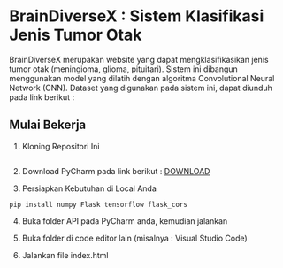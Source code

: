 # BrainDiverseX : Sistem Klasifikasi Jenis Tumor Otak

BrainDiverseX merupakan website yang dapat mengklasifikasikan jenis tumor otak (meningioma, glioma, pituitari). Sistem ini dibangun menggunakan model yang dilatih dengan algoritma Convolutional Neural Network (CNN). Dataset yang digunakan pada sistem ini, dapat diunduh pada link berikut :

## Mulai Bekerja

1. Kloning Repositori Ini

```

```

2. Download PyCharm pada link berikut : [DOWNLOAD](https://www.jetbrains.com/pycharm/download/?section=windows)

3. Persiapkan Kebutuhan di Local Anda

```
pip install numpy Flask tensorflow flask_cors
```

4. Buka folder API pada PyCharm anda, kemudian jalankan

5. Buka folder di code editor lain (misalnya : Visual Studio Code)

6. Jalankan file index.html
